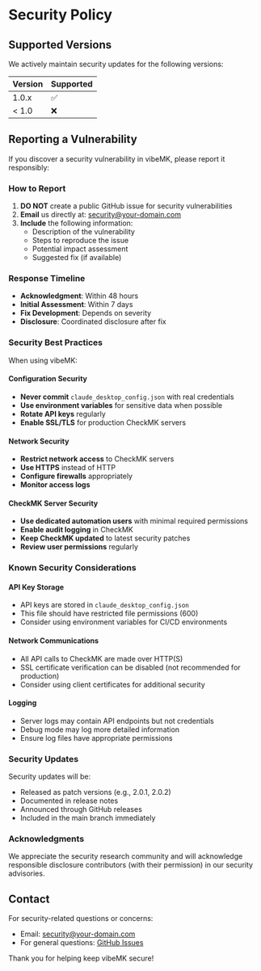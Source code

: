 # Security Policy

## Supported Versions

We actively maintain security updates for the following versions:

| Version | Supported          |
| ------- | ------------------ |
| 1.0.x   | :white_check_mark: |
| < 1.0   | :x:                |

## Reporting a Vulnerability

If you discover a security vulnerability in vibeMK, please report it responsibly:

### How to Report

1. **DO NOT** create a public GitHub issue for security vulnerabilities
2. **Email** us directly at: security@your-domain.com
3. **Include** the following information:
   - Description of the vulnerability
   - Steps to reproduce the issue
   - Potential impact assessment
   - Suggested fix (if available)

### Response Timeline

- **Acknowledgment**: Within 48 hours
- **Initial Assessment**: Within 7 days
- **Fix Development**: Depends on severity
- **Disclosure**: Coordinated disclosure after fix

### Security Best Practices

When using vibeMK:

#### Configuration Security
- **Never commit** `claude_desktop_config.json` with real credentials
- **Use environment variables** for sensitive data when possible
- **Rotate API keys** regularly
- **Enable SSL/TLS** for production CheckMK servers

#### Network Security
- **Restrict network access** to CheckMK servers
- **Use HTTPS** instead of HTTP
- **Configure firewalls** appropriately
- **Monitor access logs**

#### CheckMK Server Security
- **Use dedicated automation users** with minimal required permissions
- **Enable audit logging** in CheckMK
- **Keep CheckMK updated** to latest security patches
- **Review user permissions** regularly

### Known Security Considerations

#### API Key Storage
- API keys are stored in `claude_desktop_config.json`
- This file should have restricted file permissions (600)
- Consider using environment variables for CI/CD environments

#### Network Communications
- All API calls to CheckMK are made over HTTP(S)
- SSL certificate verification can be disabled (not recommended for production)
- Consider using client certificates for additional security

#### Logging
- Server logs may contain API endpoints but not credentials
- Debug mode may log more detailed information
- Ensure log files have appropriate permissions

### Security Updates

Security updates will be:
- Released as patch versions (e.g., 2.0.1, 2.0.2)
- Documented in release notes
- Announced through GitHub releases
- Included in the main branch immediately

### Acknowledgments

We appreciate the security research community and will acknowledge responsible disclosure contributors (with their permission) in our security advisories.

## Contact

For security-related questions or concerns:
- Email: security@your-domain.com
- For general questions: [GitHub Issues](https://github.com/your-username/vibeMK/issues)

Thank you for helping keep vibeMK secure!